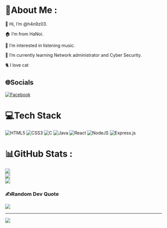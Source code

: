 # 💫About Me :
👋 Hi, I’m @h4n9z03.

🏠 I’m from HaNoi.

👀 I’m interested in listening music.

🌱 I’m currently learning Network administrator and Cyber Security.

🐈 I love cat 

## 🌐Socials
[![Facebook](https://img.shields.io/badge/Facebook-%231877F2.svg?logo=Facebook&logoColor=white)](https://facebook.com/iamhungggg) 

# 💻Tech Stack
![HTML5](https://img.shields.io/badge/html5-%23E34F26.svg?style=for-the-badge&logo=html5&logoColor=white) ![CSS3](https://img.shields.io/badge/css3-%231572B6.svg?style=for-the-badge&logo=css3&logoColor=white) ![C](https://img.shields.io/badge/c-%2300599C.svg?style=for-the-badge&logo=c&logoColor=white) ![Java](https://img.shields.io/badge/java-%23ED8B00.svg?style=for-the-badge&logo=java&logoColor=white) ![React](https://img.shields.io/badge/react-%2320232a.svg?style=for-the-badge&logo=react&logoColor=%2361DAFB) ![NodeJS](https://img.shields.io/badge/node.js-6DA55F?style=for-the-badge&logo=node.js&logoColor=white) ![Express.js](https://img.shields.io/badge/express.js-%23404d59.svg?style=for-the-badge&logo=express&logoColor=%2361DAFB)
# 📊GitHub Stats :
![](https://github-readme-stats.vercel.app/api?username=h4n9z03&theme=radical&hide_border=false&include_all_commits=false&count_private=false)<br/>
![](https://github-readme-streak-stats.herokuapp.com/?user=h4n9z03&theme=radical&hide_border=false)<br/>
![](https://github-readme-stats.vercel.app/api/top-langs/?username=h4n9z03&theme=radical&hide_border=false&include_all_commits=false&count_private=false&layout=compact)

### ✍️Random Dev Quote
![](https://quotes-github-readme.vercel.app/api?type=horizontal&theme=radical)

---
[![](https://visitcount.itsvg.in/api?id=h4n9z03&icon=0&color=0)](https://visitcount.itsvg.in)
